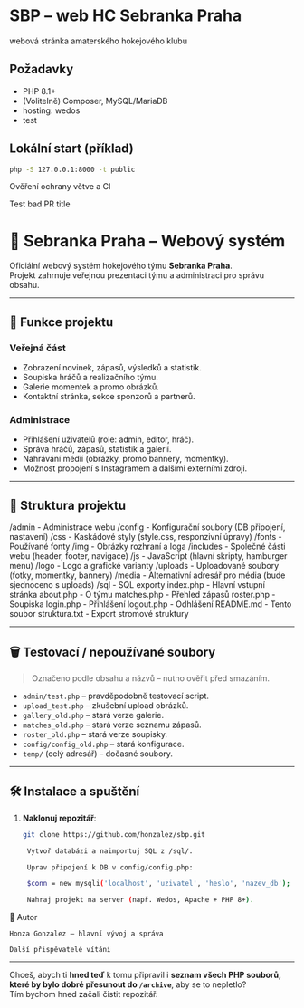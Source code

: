 # SBP – web HC Sebranka Praha

webová stránka amaterského hokejového klubu

## Požadavky
- PHP 8.1+
- (Volitelně) Composer, MySQL/MariaDB
- hosting: wedos
- test

## Lokální start (příklad)
```bash
php -S 127.0.0.1:8000 -t public
```

Ověření ochrany větve a CI

Test bad PR title


# 🏒 Sebranka Praha – Webový systém

Oficiální webový systém hokejového týmu **Sebranka Praha**.  
Projekt zahrnuje veřejnou prezentaci týmu a administraci pro správu obsahu.

---

## 📌 Funkce projektu

### Veřejná část
- Zobrazení novinek, zápasů, výsledků a statistik.
- Soupiska hráčů a realizačního týmu.
- Galerie momentek a promo obrázků.
- Kontaktní stránka, sekce sponzorů a partnerů.

### Administrace
- Přihlášení uživatelů (role: admin, editor, hráč).
- Správa hráčů, zápasů, statistik a galerií.
- Nahrávání médií (obrázky, promo bannery, momentky).
- Možnost propojení s Instagramem a dalšími externími zdroji.

---

## 📂 Struktura projektu

/admin - Administrace webu
/config - Konfigurační soubory (DB připojení, nastavení)
/css - Kaskádové styly (style.css, responzivní úpravy)
/fonts - Používané fonty
/img - Obrázky rozhraní a loga
/includes - Společné části webu (header, footer, navigace)
/js - JavaScript (hlavní skripty, hamburger menu)
/logo - Logo a grafické varianty
/uploads - Uploadované soubory (fotky, momentky, bannery)
/media - Alternativní adresář pro média (bude sjednoceno s uploads)
/sql - SQL exporty
index.php - Hlavní vstupní stránka
about.php - O týmu
matches.php - Přehled zápasů
roster.php - Soupiska
login.php - Přihlášení
logout.php - Odhlášení
README.md - Tento soubor
struktura.txt - Export stromové struktury


---

## 🗑️ Testovací / nepoužívané soubory
> Označeno podle obsahu a názvů – nutno ověřit před smazáním.

- `admin/test.php` – pravděpodobně testovací script.
- `upload_test.php` – zkušební upload obrázků.
- `gallery_old.php` – stará verze galerie.
- `matches_old.php` – stará verze seznamu zápasů.
- `roster_old.php` – stará verze soupisky.
- `config/config_old.php` – stará konfigurace.
- `temp/` (celý adresář) – dočasné soubory.

---

## 🛠️ Instalace a spuštění

1. **Naklonuj repozitář**:
   ```bash
   git clone https://github.com/honzalez/sbp.git

    Vytvoř databázi a naimportuj SQL z /sql/.

    Uprav připojení k DB v config/config.php:

    $conn = new mysqli('localhost', 'uzivatel', 'heslo', 'nazev_db');

    Nahraj projekt na server (např. Wedos, Apache + PHP 8+).

👤 Autor

    Honza Gonzalez – hlavní vývoj a správa

    Další přispěvatelé vítáni


---

Chceš, abych ti **hned teď** k tomu připravil i **seznam všech PHP souborů, které by bylo dobré přesunout do `/archive`**, aby se to nepletlo?  
Tím bychom hned začali čistit repozitář.